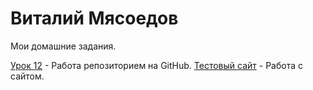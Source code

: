 

# Виталий Мясоедов
Мои домашние задания.

[Урок 12](https://vitaliymyasoedov.github.io/lession_12 "Моя домашка") - Работа репозиторием на GitHub.
[Тестовый сайт](https://vitaliymyasoedov.github.io/test_site "Тестовый сайт") - Работа с сайтом.
